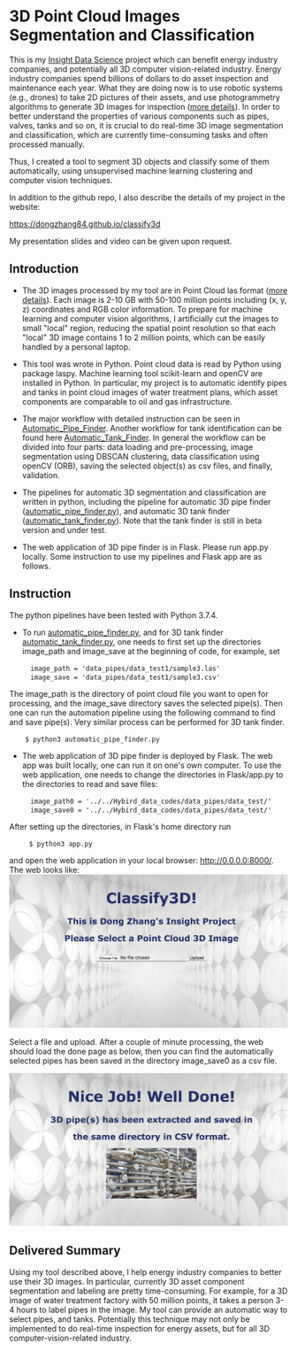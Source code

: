 # 3D Point Cloud Images Segmentation and Classification

This is my [Insight Data Science](https://www.insightdatascience.com/) project which can benefit energy industry companies, and potentially all 3D computer vision-related industry. Energy industry companies spend billions of dollars to do asset inspection and maintenance each year. What they are doing now is to use robotic systems (e.g., drones) to take 2D pictures of their assets, and use photogrammetry algorithms to generate 3D images for inspection ([more details](https://www.youtube.com/watch?v=ZwqNn1x7OoE)). In order to better understand the properties of various components such as pipes, valves, tanks and so on, it is crucial to do real-time 3D image segmentation and classification, which are currently time-consuming tasks and often processed manually.

Thus, I created a tool to segment 3D objects and classify some of them automatically, using unsupervised machine learning clustering and computer vision techniques. 

In addition to the github repo, I also describe the details of my project in the website:

https://dongzhang84.github.io/classify3d

My presentation slides and video can be given upon request.
 


## Introduction

- The 3D images processed by my tool are in Point Cloud las format ([more details](https://en.wikipedia.org/wiki/Point_cloud)). Each image is 2-10 GB with 50-100 million points including (x, y, z) coordinates and RGB color information. To prepare for machine learning and computer vision algorithms, I artificially cut the images to small "local" region, reducing the spatial point resolution so that each "local" 3D image contains 1 to 2 million points, which can be easily handled by a personal laptop. 

- This tool was wrote in Python. Point cloud data is read by Python using package laspy. Machine learning tool scikit-learn and openCV are installed in Python. In particular, my project is to automatic identify pipes and tanks in point cloud images of water treatment plans, which asset components are comparable to oil and gas infrastructure. 

- The major workflow with detailed instruction can be seen in [Automatic_Pipe_Finder](https://github.com/dongzhang84/3Dpointcloud_classification/blob/master/automatic_pipe_finder.ipynb). Another workflow for tank identification can be found here [Automatic_Tank_Finder](https://github.com/dongzhang84/3Dpointcloud_classification/blob/master/automatic_tank_finder.ipynb). In general the workflow can be divided into four parts: data loading and pre-processing, image segmentation using DBSCAN clustering, data classification using openCV (ORB), saving the selected object(s) as csv files, and finally, validation. 

- The pipelines for automatic 3D segmentation and classification are written in python, including the pipeline for automatic 3D pipe finder ([automatic_pipe_finder.py](https://github.com/dongzhang84/3Dpointcloud_classification/blob/master/automatic_pipe_finder.py)), and automatic 3D tank finder ([automatic_tank_finder.py](https://github.com/dongzhang84/3Dpointcloud_classification/blob/master/automatic_tank_finder.py)). Note that the tank finder is still in beta version and under test. 

- The web application of 3D pipe finder is in Flask. Please run app.py locally. Some instruction to use my pipelines and Flask app are as follows.

## Instruction

The python pipelines have been tested with Python 3.7.4. 

- To run [automatic_pipe_finder.py](https://github.com/dongzhang84/3Dpointcloud_classification/blob/master/automatic_pipe_finder.py), and for 3D tank finder [automatic_tank_finder.py](https://github.com/dongzhang84/3Dpointcloud_classification/blob/master/automatic_tank_finder.py), one needs to first set up the directories image_path and image_save at the beginning of code, for example, set
 
        image_path = 'data_pipes/data_test1/sample3.las'
        image_save = 'data_pipes/data_test1/sample3.csv'

The image_path is the directory of point cloud file you want to open for processing, and the image_save directory saves the selected pipe(s). Then one can run the automation pipeline using the following command to find and save pipe(s). Very similar process can be performed for 3D tank finder. 

        $ python3 automatic_pipe_finder.py

- The web application of 3D pipe finder is deployed by Flask. The web app was built locally, one can run it on one's own computer. To use the web application, one needs to change the directories in Flask/app.py to the directories to read and save files:

        image_path0 = '../../Hybird_data_codes/data_pipes/data_test/'
        image_save0 = '../../Hybird_data_codes/data_pipes/data_test/'

 After setting up the directories, in Flask's home directory run

         $ python3 app.py

and open the web application in your local browser: http://0.0.0.0:8000/. The web looks like:
![prediction example](https://github.com/dongzhang84/3Dpointcloud_classification/blob/master/Flask/figures/web1.png)

Select a file and upload. After a couple of minute processing, the web should load the done page as below, then you can find the automatically selected pipes has been saved in the directory image_save0 as a csv file.

![prediction example](https://github.com/dongzhang84/3Dpointcloud_classification/blob/master/Flask/figures/web2.png)


## Delivered Summary

Using my tool described above, I help energy industry companies to better use their 3D images. In particular, currently 3D asset component segmentation and labeling are pretty time-consuming. For example, for a 3D image of water treatment factory with 50 million points, it takes a person 3-4 hours to label pipes in the image. My tool can provide an automatic way to select pipes, and tanks. Potentially this technique may not only be implemented to do real-time inspection for energy assets, but for all 3D computer-vision-related industry. 
